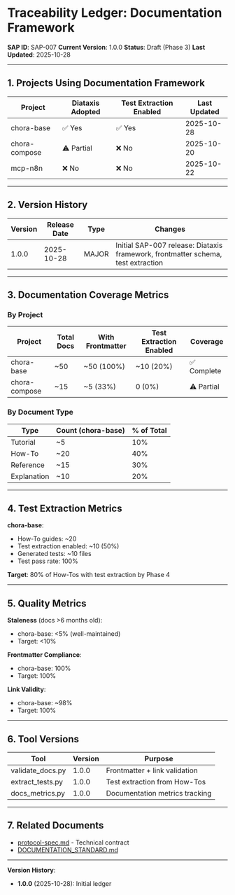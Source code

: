 # Traceability Ledger: Documentation Framework

**SAP ID**: SAP-007
**Current Version**: 1.0.0
**Status**: Draft (Phase 3)
**Last Updated**: 2025-10-28

---

## 1. Projects Using Documentation Framework

| Project | Diataxis Adopted | Test Extraction Enabled | Last Updated |
|---------|------------------|-------------------------|--------------|
| chora-base | ✅ Yes | ✅ Yes | 2025-10-28 |
| chora-compose | ⚠️ Partial | ❌ No | 2025-10-20 |
| mcp-n8n | ❌ No | ❌ No | 2025-10-22 |

---

## 2. Version History

| Version | Release Date | Type | Changes |
|---------|--------------|------|---------|
| 1.0.0 | 2025-10-28 | MAJOR | Initial SAP-007 release: Diataxis framework, frontmatter schema, test extraction |

---

## 3. Documentation Coverage Metrics

### By Project

| Project | Total Docs | With Frontmatter | Test Extraction Enabled | Coverage |
|---------|------------|------------------|-------------------------|----------|
| chora-base | ~50 | ~50 (100%) | ~10 (20%) | ✅ Complete |
| chora-compose | ~15 | ~5 (33%) | 0 (0%) | ⚠️ Partial |

### By Document Type

| Type | Count (chora-base) | % of Total |
|------|--------------------|------------|
| Tutorial | ~5 | 10% |
| How-To | ~20 | 40% |
| Reference | ~15 | 30% |
| Explanation | ~10 | 20% |

---

## 4. Test Extraction Metrics

**chora-base**:
- How-To guides: ~20
- Test extraction enabled: ~10 (50%)
- Generated tests: ~10 files
- Test pass rate: 100%

**Target**: 80% of How-Tos with test extraction by Phase 4

---

## 5. Quality Metrics

**Staleness** (docs >6 months old):
- chora-base: <5% (well-maintained)
- Target: <10%

**Frontmatter Compliance**:
- chora-base: 100%
- Target: 100%

**Link Validity**:
- chora-base: ~98%
- Target: 100%

---

## 6. Tool Versions

| Tool | Version | Purpose |
|------|---------|---------|
| validate_docs.py | 1.0.0 | Frontmatter + link validation |
| extract_tests.py | 1.0.0 | Test extraction from How-Tos |
| docs_metrics.py | 1.0.0 | Documentation metrics tracking |

---

## 7. Related Documents

- [protocol-spec.md](protocol-spec.md) - Technical contract
- [DOCUMENTATION_STANDARD.md](../../../../static-template/DOCUMENTATION_STANDARD.md)

---

**Version History**:
- **1.0.0** (2025-10-28): Initial ledger
